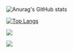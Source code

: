 
![Anurag's GitHub stats](https://github-readme-stats.vercel.app/api?username=jo1013&theme=algolia&show_icons=true)



[![Top Langs](https://github-readme-stats.vercel.app/api/top-langs/?username=jo1013&layout=compact)](https://github.com/anuraghazra/github-readme-stats)

<img src="https://img.shields.io/badge/Python-3776AB?style=flat-square&logo=Python&logoColor=white"/>

<a href=mailto:tkdah0@gmail.com target="_blank"><img src="https://img.shields.io/badge/Gmail-EA4335?style=flat-square&logo=Gmail&logoColor=white"/></a>
